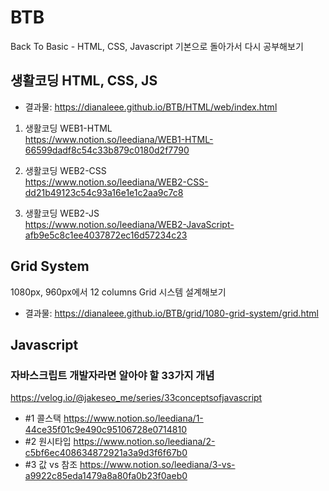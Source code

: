 # BTB
Back To Basic - HTML, CSS, Javascript 기본으로 돌아가서 다시 공부해보기

## 생활코딩 HTML, CSS, JS

* 결과물: https://dianaleee.github.io/BTB/HTML/web/index.html   
  
1. 생활코딩 WEB1-HTML   
https://www.notion.so/leediana/WEB1-HTML-66599dadf8c54c33b879c0180d2f7790   
   
2. 생활코딩 WEB2-CSS   
https://www.notion.so/leediana/WEB2-CSS-dd21b49123c54c93a16e1e1c2aa9c7c8   
   
3. 생활코딩 WEB2-JS   
https://www.notion.so/leediana/WEB2-JavaScript-afb9e5c8c1ee4037872ec16d57234c23   


## Grid System
1080px, 960px에서 12 columns Grid 시스템 설계해보기
* 결과물: https://dianaleee.github.io/BTB/grid/1080-grid-system/grid.html

## Javascript
### 자바스크립트 개발자라면 알아야 할 33가지 개념   
https://velog.io/@jakeseo_me/series/33conceptsofjavascript

- #1 콜스택
https://www.notion.so/leediana/1-44ce35f01c9e490c95106728e0714810
- #2 원시타입
https://www.notion.so/leediana/2-c5bf6ec408634872921a3a9d3f6f67b0
- #3 값 vs 참조
https://www.notion.so/leediana/3-vs-a9922c85eda1479a8a80fa0b23f0aeb0
